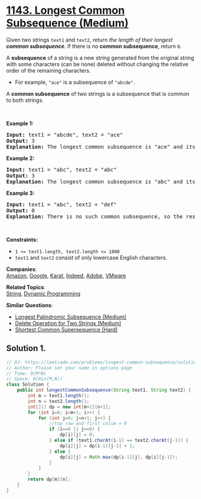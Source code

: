 # [1143. Longest Common Subsequence (Medium)](https://leetcode.com/problems/longest-common-subsequence/solution/)

<p>Given two strings <code>text1</code> and <code>text2</code>, return <em>the length of their longest <strong>common subsequence</strong>. </em>If there is no <strong>common subsequence</strong>, return <code>0</code>.</p>

<p>A <strong>subsequence</strong> of a string is a new string generated from the original string with some characters (can be none) deleted without changing the relative order of the remaining characters.</p>

<ul>
	<li>For example, <code>"ace"</code> is a subsequence of <code>"abcde"</code>.</li>
</ul>

<p>A <strong>common subsequence</strong> of two strings is a subsequence that is common to both strings.</p>

<p>&nbsp;</p>
<p><strong>Example 1:</strong></p>

<pre><strong>Input:</strong> text1 = "abcde", text2 = "ace" 
<strong>Output:</strong> 3  
<strong>Explanation:</strong> The longest common subsequence is "ace" and its length is 3.
</pre>

<p><strong>Example 2:</strong></p>

<pre><strong>Input:</strong> text1 = "abc", text2 = "abc"
<strong>Output:</strong> 3
<strong>Explanation:</strong> The longest common subsequence is "abc" and its length is 3.
</pre>

<p><strong>Example 3:</strong></p>

<pre><strong>Input:</strong> text1 = "abc", text2 = "def"
<strong>Output:</strong> 0
<strong>Explanation:</strong> There is no such common subsequence, so the result is 0.
</pre>

<p>&nbsp;</p>
<p><strong>Constraints:</strong></p>

<ul>
	<li><code>1 &lt;= text1.length, text2.length &lt;= 1000</code></li>
	<li><code>text1</code> and <code>text2</code> consist of only lowercase English characters.</li>
</ul>

**Companies**:  
[Amazon](https://leetcode.com/company/amazon), [Google](https://leetcode.com/company/google), [Karat](https://leetcode.com/company/karat), [Indeed](https://leetcode.com/company/indeed), [Adobe](https://leetcode.com/company/adobe), [VMware](https://leetcode.com/company/vmware)

**Related Topics**:  
[String](https://leetcode.com/tag/string/), [Dynamic Programming](https://leetcode.com/tag/dynamic-programming/)

**Similar Questions**:

- [Longest Palindromic Subsequence (Medium)](https://leetcode.com/problems/longest-palindromic-subsequence/)
- [Delete Operation for Two Strings (Medium)](https://leetcode.com/problems/delete-operation-for-two-strings/)
- [Shortest Common Supersequence (Hard)](https://leetcode.com/problems/shortest-common-supersequence/)

## Solution 1.

```java
// OJ: https://leetcode.com/problems/longest-common-subsequence/solution/
// Author: Please set your name in options page
// Time: O(M*N)
// Space: O(min(M,N))
class Solution {
    public int longestCommonSubsequence(String text1, String text2) {
        int m = text1.length();
        int n = text2.length();
        int[][] dp = new int[m+1][n+1];
        for (int i=0; i<m+1; i++) {
            for (int j=0; j<n+1; j++) {
                //top row and first colum = 0
                if (i==0 || j==0) {
                    dp[i][j] = 0;
                } else if (text1.charAt(i-1) == text2.charAt(j-1)) {
                    dp[i][j] = dp[i-1][j-1] + 1;
                } else {
                    dp[i][j] = Math.max(dp[i-1][j], dp[i][j-1]);
                }
            }
        }
        return dp[m][n];
    }
}

```
